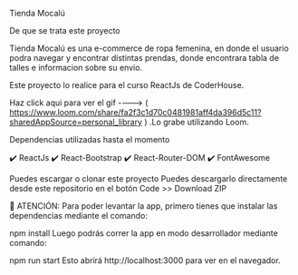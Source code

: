 Tienda Mocalú


De que se trata este proyecto

Tienda Mocalú es una e-commerce de ropa femenina, en donde el usuario podra navegar y encontrar distintas prendas, donde encontrara tabla de talles e informacion sobre su envio.

Este proyecto lo realice para el curso ReactJs de CoderHouse. 

Haz click aqui para ver el gif ----> ( https://www.loom.com/share/fa2f3c1d70c0481981aff4da396d5c11?sharedAppSource=personal_library ) .Lo grabe utilizando Loom.

Dependencias utilizadas hasta el momento

 ✔️ ReactJs 
 ✔️ React-Bootstrap 
 ✔️ React-Router-DOM 
 ✔️ FontAwesome 


Puedes escargar o clonar este proyecto
Puedes descargarlo directamente desde este repositorio en el botón Code >> Download ZIP 


🚨 ATENCIÓN:
Para poder levantar la app, primero tienes que instalar las dependencias mediante el comando:

npm install
Luego podrás correr la app en modo desarrollador mediante comando:

npm run start
Esto abrirá http://localhost:3000 para ver en el navegador.